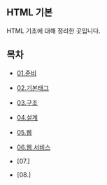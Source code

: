 ## HTML 기본

HTML 기초에 대해 정리한 곳입니다. 



## 목차

* [01.준비](https://github.com/16Hongc/TIL/tree/master/Web/HTML/01.준비 "Hello Web" )

* [02.기본태그](https://github.com/16Hongc/TIL/tree/master/Web/HTML/02.기본태그 "HTML Basic Tag")
* [03.구조](https://github.com/16Hongc/TIL/tree/master/Web/HTML/03.구조 "HTML Structure")
* [04.설계](https://github.com/16Hongc/TIL/tree/master/Web/HTML/04.설계 "HTML Basic Design")
* [05.웹](https://github.com/16Hongc/TIL/tree/master/Web/HTML/05.웹 "Web")
* [06.웹 서비스](https://github.com/16Hongc/TIL/tree/master/Web/HTML/06.웹%서비스 "Service")
* [07.]
* [08.]

